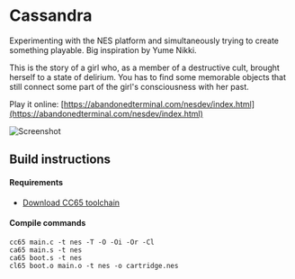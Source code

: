 # Cassandra
Experimenting with the NES platform and simultaneously trying to create something playable. Big inspiration by Yume Nikki.

This is the story of a girl who, as a member of a destructive cult, brought herself to a state of delirium. You has to find some memorable objects that still connect some part of the girl's consciousness with her past.

Play it online: [https://abandonedterminal.com/nesdev/index.html](https://abandonedterminal.com/nesdev/index.html)

![Screenshot](https://github.com/smugd/nes-game/raw/master/prototype_1.png "Screenshot")

## Build instructions
#### Requirements
- [Download CC65 toolchain](https://cc65.github.io/)
#### Compile commands
```
cc65 main.c -t nes -T -O -Oi -Or -Cl
ca65 main.s -t nes
ca65 boot.s -t nes
cl65 boot.o main.o -t nes -o cartridge.nes
```

